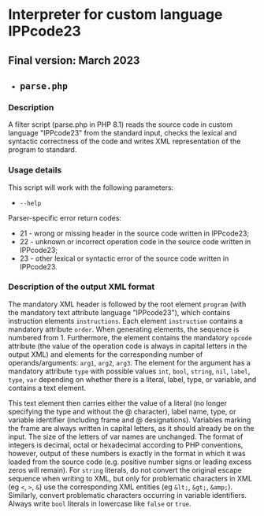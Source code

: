 # Interpreter for custom language IPPcode23

## Final version: March 2023

+ ## `parse.php`

### Description
A filter script (parse.php in PHP 8.1) reads the source code in custom language "IPPcode23" from the standard input, checks the lexical and syntactic correctness of the code and writes XML representation of the program to standard.

### Usage details
This script will work with the following parameters:
+ `--help`

Parser-specific error return codes:
+ 21 - wrong or missing header in the source code written in IPPcode23;
+ 22 - unknown or incorrect operation code in the source code written in IPPcode23;
+ 23 - other lexical or syntactic error of the source code written in IPPcode23.

### Description of the output XML format
The mandatory XML header is followed by the root element `program` (with the mandatory text attribute language "IPPcode23"), which contains instruction elements `instructions`. Each element `instruction` contains a mandatory attribute `order`. When generating elements, the sequence is numbered from 1. Furthermore, the element contains the mandatory `opcode` attribute (the value of the operation code is always in capital letters in the output XML) and elements for the corresponding number of operands/arguments: `arg1`, `arg2`, `arg3`. The element for the argument has a mandatory attribute `type` with possible values `int`, `bool`, `string`, `nil`, `label`, `type`, `var` depending on whether there is a literal, label, type, or variable, and contains a text element.

This text element then carries either the value of a literal (no longer specifying the type and without the @ character), label name, type, or variable identifier (including frame and @ designations). Variables marking the frame are always written in capital letters, as it should already be on the input. The size of the letters of var names are unchanged. The format of integers is decimal, octal or hexadecimal according to PHP conventions, however, output of these numbers is exactly in the format in which it was loaded from the source code (e.g. positive number signs or leading excess zeros will remain). For `string` literals, do not convert the original escape sequence when writing to XML, but only for problematic characters in XML (eg `<`, `>`, `&`) use the corresponding XML entities (eg `&lt;`, `&gt;`, `&amp;`). Similarly, convert problematic characters occurring in variable identifiers. Always write `bool` literals in lowercase like `false` or `true`.
